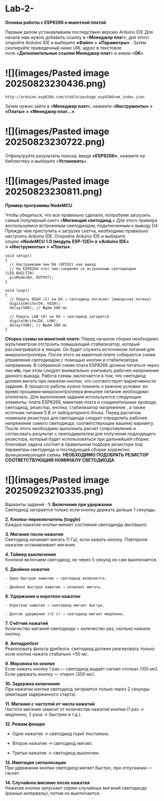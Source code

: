 # Lab-2-
**Основы работы с ESP8266 и макетной платой** 
 

Первым делом устанавливаем ​​последствию версию Arduino IDE Для начала нам нужно добавить ссылку в «**Менеджер пла**т», для этого откройте Arduino IDE и выберите **«Файл» > «Параметры»** . Затем скопируйте приведенный ниже URL адрес в текстовое поле «**Дополнительные ссылки Менеджер плат**» и жмем «**OK**«
# ![](images/Pasted image 20250823230436.png)


```http://arduino.esp8266.com/stable/package_esp8266com_index.json ```




Затем нужно зайти в «**Менеджер плат**«, нажмите «**Инструменты» > «Платы» > «Менеджер плат…»**. 
# ![](images/Pasted image 20250823230722.png)


Отфильтруйте результаты поиска, введя **«ESP8266»**, нажмите на библиотеку и выберите «**Установить**«.
# ![](images/Pasted image 20250823230811.png)
**Пример программы NodeMCU**

Чтобы убедиться, что все правильно сделали, попробуем загрузить самый популярный скетч «**Мигающий светодиод**.»​​ Для этого примера воспользуемся встроенным светодиодом, подключенным к выводу D4.  
Прежде чем приступить к загрузке скетча, необходимо правильно настроить Arduino IDE. Откройте Arduino IDE и выберите опцию **«NodeMCU 1.0 (модуль ESP-12E)» в «Arduino IDE» > «Инструменты» > «Платы».**

```
void setup()
{
  // Настраиваем пин D4 (GPIO2) как выход
  // На ESP8266 этот пин соединён со встроенным светодиодом (LED_BUILTIN)
  pinMode(D4, OUTPUT);
}

void loop()
{
  // Подать HIGH (1) на D4 → светодиод погаснет (инверсная логика)
  digitalWrite(D4, HIGH);
  delay(500); // Ждём 500 мс

  // Подать LOW (0) на D4 → светодиод загорится
  digitalWrite(D4, LOW);
  delay(500); // Ждём 500 мс
}
```
**Сборка схемы на макетной плате:**
	Перед началом сборки необходимо мультиметром отстроить повышающий стабилизатор, который рассматривался в лекции. Он будет служить источником питания для микроконтроллера. После этого на макетной плате собирается схема управления светодиодом с помощью кнопки и стабилизатора напряжения. В собранной схеме плата ESP8266 должна питаться через пин **vin**, при этом следует внимательно учитывать рабочее напряжение данного вывода. Работа схемы заключается в том, что светодиод должен мигать при нажатии кнопки, что соответствует вариативности задания.
	В процессе работы нужно помнить о важном условии: во время прошивки микроконтроллера внешнее питание необходимо отключать. Для выполнения задания используются следующие элементы: плата ESP8266, макетная плата и соединительные провода, светодиод, резистор, кнопка, стабилизатор напряжения , а также источник питания 5 В от лабораторного блока.
	Перед расчетом номинала резистора для светодиода следует определить рабочее напряжение самого светодиода, соответствующее вашему варианту. После этого необходимо выполнить расчет сопротивления и согласовать результат с преподавателем для получения подходящего резистора, который будет использоваться при дальнейшей сборке. Ключевая задача состоит в правильном подборе резистора под параметры светодиода и последующей сборке корректно функционирующей схемы.
**НЕОБХОДИМО ПОДОБРАТЬ РЕЗИСТОР СООТВЕТСТВУЮЩИЙ НОМИНАЛУ СВЕТОДИОДА**
# ![](images/Pasted image 20250923210335.png)
Варианты заданий :
**1. Включение при удержании**  
    Светодиод загорается только если кнопку держать дольше 1 секунды.
    
**2. Кнопка-переключатель (toggle)**  
    Каждое нажатие кнопки меняет состояние светодиода (вкл/выкл).
    
**3. Мигание после нажатия**  
    Светодиод начинает мигать (1 Гц), если нажать кнопку. Повторное нажатие останавливает мигание.
    
**4. Таймер выключения**  
    Кнопкой включаем светодиод, но через 5 секунд он сам выключается.
    
**5. Двойное нажатие**
    
    - Одно быстрое нажатие → светодиод включается.
        
    - Двойное быстрое нажатие → начинает мигать.
        
**6. Удержание и короткое нажатие**
    
    - Короткое нажатие → светодиод мигает быстро.
        
    - Долгое удержание (>2 с) → светодиод мигает медленно.
        
**7. Счётчик нажатий**  
    Количество миганий светодиода = количество раз, сколько нажали кнопку.
    
**8. Антидребезг**  
    Реализовать фильтр дребезга: светодиод должен реагировать только если кнопка нажата стабильно >50 мс.
    
**9. Морзянка по кнопке**  
    Если нажать кнопку 1 раз — светодиод выдаёт сигнал «точка» (100 мс). Если удержать кнопку — «тире» (300 мс).
    
**10. Задержка включения**  
    При нажатии кнопки светодиод загорается только через 2 секунды (имитация задержанного старта).
    
**11. Мигание с частотой от числа нажатий**  
    Частота мигания зависит от количества нажатий кнопки (1 раз → медленно, 2 раза → быстрее и т.д.).
    
**12. Режим фонаря**
    

- Одно нажатие → светодиод горит постоянно.
    
- Второе нажатие → светодиод мигает.
    
- Третье нажатие → светодиод выключен.

**13. Имитация сигнализации**  
    При удержании кнопки светодиод мигает быстро, при отпускании — гаснет.
    
**14. Случайное мигание после нажатия**  
    Нажатие кнопки запускает серию случайных миганий светодиода (разные интервалы), потом он выключается.
